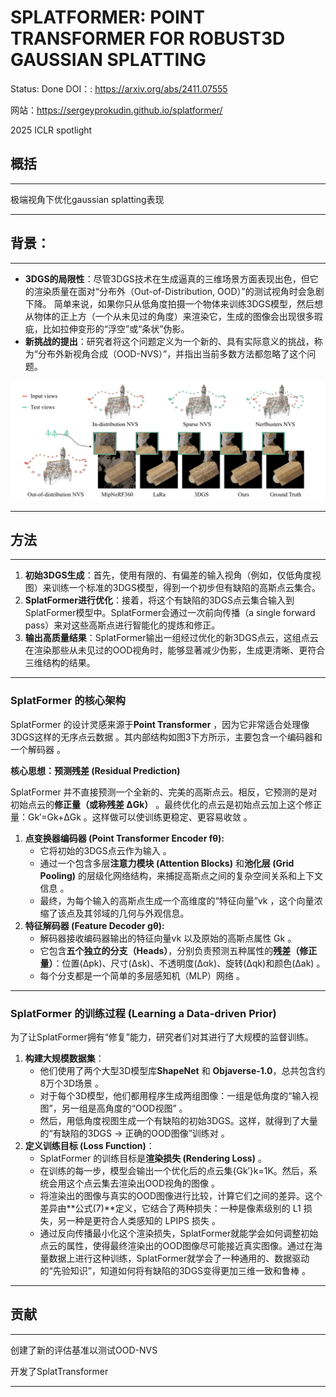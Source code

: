 # SPLATFORMER: POINT TRANSFORMER FOR ROBUST3D GAUSSIAN SPLATTING

Status: Done
DOI：: https://arxiv.org/abs/2411.07555

网站：https://sergeyprokudin.github.io/splatformer/

2025 ICLR spotlight

## 概括

---

极端视角下优化gaussian splatting表现

---

## 背景：

---

- **3DGS的局限性**：尽管3DGS技术在生成逼真的三维场景方面表现出色，但它的渲染质量在面对“分布外（Out-of-Distribution, OOD）”的测试视角时会急剧下降。 简单来说，如果你只从低角度拍摄一个物体来训练3DGS模型，然后想从物体的正上方（一个从未见过的角度）来渲染它，生成的图像会出现很多瑕疵，比如拉伸变形的“浮空”或“条状”伪影。
- **新挑战的提出**：研究者将这个问题定义为一个新的、具有实际意义的挑战，称为“分布外新视角合成（OOD-NVS）”，并指出当前多数方法都忽略了这个问题。

![image.png](SPLATFORMER%20POINT%20TRANSFORMER%20FOR%20ROBUST3D%20GAUSSIA%2023a98aeef83680f0b820f81a5aa8bd96/image.png)

---

## 方法

---

1. **初始3DGS生成**：首先，使用有限的、有偏差的输入视角（例如，仅低角度视图）来训练一个标准的3DGS模型，得到一个初步但有缺陷的高斯点云集合。
2. **SplatFormer进行优化**：接着，将这个有缺陷的3DGS点云集合输入到SplatFormer模型中。SplatFormer会通过一次前向传播（a single forward pass）来对这些高斯点进行智能化的提炼和修正。
3. **输出高质量结果**：SplatFormer输出一组经过优化的新3DGS点云，这组点云在渲染那些从未见过的OOD视角时，能够显著减少伪影，生成更清晰、更符合三维结构的结果。

---

### **SplatFormer 的核心架构**

SplatFormer 的设计灵感来源于**Point Transformer** ，因为它非常适合处理像3DGS这样的无序点云数据 。其内部结构如图3下方所示，主要包含一个编码器和一个解码器 。

**核心思想：预测残差 (Residual Prediction)**

SplatFormer 并不直接预测一个全新的、完美的高斯点云。相反，它预测的是对初始点云的**修正量（或称残差 ΔGk）** 。最终优化的点云是初始点云加上这个修正量：Gk′=Gk+ΔGk 。这样做可以使训练更稳定、更容易收敛 。

1. **点变换器编码器 (Point Transformer Encoder fθ):**
    - 它将初始的3DGS点云作为输入 。
    - 通过一个包含多层**注意力模块 (Attention Blocks)** 和**池化层 (Grid Pooling)** 的层级化网络结构，来捕捉高斯点之间的复杂空间关系和上下文信息 。
    - 最终，为每个输入的高斯点生成一个高维度的“特征向量”vk ，这个向量浓缩了该点及其邻域的几何与外观信息。
2. **特征解码器 (Feature Decoder gθ):**
    - 解码器接收编码器输出的特征向量vk 以及原始的高斯点属性 Gk 。
    - 它包含**五个独立的分支（Heads）**，分别负责预测五种属性的**残差（修正量）**：位置(Δpk)、尺寸(Δsk)、不透明度(Δαk)、旋转(Δqk)和颜色(Δak) 。
    - 每个分支都是一个简单的多层感知机（MLP）网络 。

---

### **SplatFormer 的训练过程 (Learning a Data-driven Prior)**

为了让SplatFormer拥有“修复”能力，研究者们对其进行了大规模的监督训练。

1. **构建大规模数据集**：
    - 他们使用了两个大型3D模型库**ShapeNet** 和 **Objaverse-1.0**，总共包含约8万个3D场景 。
    - 对于每个3D模型，他们都用程序生成两组图像：一组是低角度的“输入视图”，另一组是高角度的“OOD视图” 。
    - 然后，用低角度视图生成一个有缺陷的初始3DGS。这样，就得到了大量的“有缺陷的3DGS -> 正确的OOD图像”训练对 。
2. **定义训练目标 (Loss Function)**：
    - SplatFormer 的训练目标是**渲染损失 (Rendering Loss)** 。
    - 在训练的每一步，模型会输出一个优化后的点云集{Gk′}k=1K。然后，系统会用这个点云集去渲染出OOD视角的图像 。
    - 将渲染出的图像与真实的OOD图像进行比较，计算它们之间的差异。这个差异由**公式(7)**定义，它结合了两种损失：一种是像素级别的 L1 损失，另一种是更符合人类感知的 LPIPS 损失 。
    - 通过反向传播最小化这个渲染损失，SplatFormer就能学会如何调整初始点云的属性，使得最终渲染出的OOD图像尽可能接近真实图像。通过在海量数据上进行这种训练，SplatFormer就学会了一种通用的、数据驱动的“先验知识”，知道如何将有缺陷的3DGS变得更加三维一致和鲁棒 。

---

## 贡献

---

创建了新的评估基准以测试OOD-NVS

开发了SplatTransformer

---